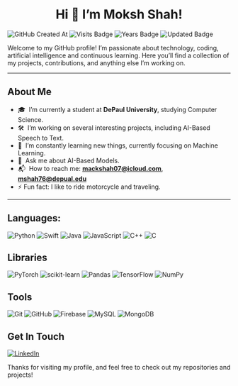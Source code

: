 <h1 align=center> Hi 👋 I’m Moksh Shah!</h1>

![GitHub Created At](https://img.shields.io/github/created-at/mshah972/mshah972)
![Visits Badge](https://badges.pufler.dev/visits/mshah972/badge-it)
![Years Badge](https://badges.pufler.dev/years/mshah972)
![Updated Badge](https://badges.pufler.dev/updated/mshah972/mshah972/)


Welcome to my GitHub profile! I’m passionate about technology, coding, artificial intelligence and continuous learning. Here you’ll find a collection of my projects, contributions, and anything else I’m working on.

---

## About Me

- 🎓  I’m currently a student at **DePaul University**, studying Computer Science.
- 🛠️  I’m working on several interesting projects, including AI-Based Speech to Text.
- 🌱  I’m constantly learning new things, currently focusing on Machine Learning.
- 💬  Ask me about AI-Based Models.
- 📬  How to reach me: [**mackshah07@icloud.com**](mailto:mackshah07@icloud.com), [**mshah76@depual.edu**](mailto:mshah76@depual.edu)
- ⚡️  Fun fact: I like to ride motorcycle and traveling.

---

## Languages:
![Python](https://img.shields.io/badge/python-3670A0?style=for-the-badge&logo=python&logoColor=ffdd54)
![Swift](https://img.shields.io/badge/swift-F54A2A?style=for-the-badge&logo=swift&logoColor=white)
![Java](https://img.shields.io/badge/java-%23ED8B00.svg?style=for-the-badge&logo=openjdk&logoColor=white)
![JavaScript](https://img.shields.io/badge/javascript-%23323330.svg?style=for-the-badge&logo=javascript&logoColor=%23F7DF1E)
![C++](https://img.shields.io/badge/c++-%2300599C.svg?style=for-the-badge&logo=c%2B%2B&logoColor=white)
![C](https://img.shields.io/badge/c-%2300599C.svg?style=for-the-badge&logo=c&logoColor=white)

## Libraries
![PyTorch](https://img.shields.io/badge/PyTorch-%23EE4C2C.svg?style=for-the-badge&logo=PyTorch&logoColor=white)
![scikit-learn](https://img.shields.io/badge/scikit--learn-%23F7931E.svg?style=for-the-badge&logo=scikit-learn&logoColor=white)
![Pandas](https://img.shields.io/badge/pandas-%23150458.svg?style=for-the-badge&logo=pandas&logoColor=white)
![TensorFlow](https://img.shields.io/badge/TensorFlow-%23FF6F00.svg?style=for-the-badge&logo=TensorFlow&logoColor=white)
![NumPy](https://img.shields.io/badge/numpy-%23013243.svg?style=for-the-badge&logo=numpy&logoColor=white)

## Tools
![Git](https://img.shields.io/badge/git-%23F05033.svg?style=for-the-badge&logo=git&logoColor=white)
![GitHub](https://img.shields.io/badge/github-%23121011.svg?style=for-the-badge&logo=github&logoColor=white)
![Firebase](https://img.shields.io/badge/firebase-a08021?style=for-the-badge&logo=firebase&logoColor=ffcd34)
![MySQL](https://img.shields.io/badge/mysql-4479A1.svg?style=for-the-badge&logo=mysql&logoColor=white)
![MongoDB](https://img.shields.io/badge/MongoDB-%234ea94b.svg?style=for-the-badge&logo=mongodb&logoColor=white)

## Get In Touch
[![LinkedIn](https://img.shields.io/badge/linkedin-%230077B5.svg?style=for-the-badge&logo=linkedin&logoColor=white)](https://www.linkedin.com/in/moksh-shah07/)




Thanks for visiting my profile, and feel free to check out my repositories and projects!
